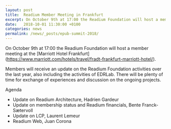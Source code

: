 ```yaml
---
layout: post
title:  Readium Member Meeting in Frankfurt
excerpt: On October 9th at 17:00 the Readium Foundation will host a member meeting at the Marriott Hotel Frankfurt .
date:   2018-10-01 11:30:00 +0100
categories: news
permalink: /news/_posts/epub-summit-2018/
---
```


On October 9th at 17:00 the Readium Foundation will host a member meeting at the [Marriott Hotel Frankfurt] (https://www.marriott.com/hotels/travel/fradt-frankfurt-marriott-hotel/).

Members will receive an update on the Readium Foundation activities over the last year, also including the activities of EDRLab. There will be plenty of time for exchange of experiences and discussion on the ongoing projects.

Agenda

- Update on Readium Architecture, Hadrien Gardeur
- Update on membership status and Readium financials, Bente Franck-Sætervoll
- Update on LCP, Laurent Lemeur
- Readium Web, Juan Corona
